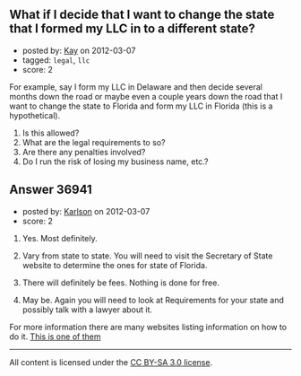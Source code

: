 ## What if I decide that I want to change the state that I formed my LLC in to a different state?

- posted by: [Kay](https://stackexchange.com/users/-1/16807-kay) on 2012-03-07
- tagged: `legal`, `llc`
- score: 2

For example, say I form my LLC in Delaware and then decide several months down the road or maybe even a couple years down the road that I want to change the state to Florida and form my LLC in Florida (this is a hypothetical).  

1. Is this allowed?  
2. What are the legal requirements to so?
3. Are there any penalties involved? 
4. Do I run the risk of losing my business name, etc.?

 


## Answer 36941

- posted by: [Karlson](https://stackexchange.com/users/-1/15252-karlson) on 2012-03-07
- score: 2

1. Yes.  Most definitely.

2. Vary from state to state.  You will need to visit the Secretary of State website to determine the ones for state of Florida.

3. There will definitely be fees.  Nothing is done for free.

4. May be.  Again you will need to look at Requirements for your state and possibly talk with a lawyer about it.

For more information there are many websites listing information on how to do it.  [This is one of them](http://www.ehow.com/how_7264850_change-state-incorporation.html)




---

All content is licensed under the [CC BY-SA 3.0 license](https://creativecommons.org/licenses/by-sa/3.0/).

